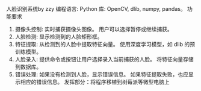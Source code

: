 人脸识别系统by zzy
编程语言: Python
库: OpenCV, dlib, numpy, pandas。
功能要求 
1. 摄像头控制:
实时捕获摄像头图像。
用户可以选择暂停或继续捕获。
2. 人脸检测:
显示检测到的人脸矩形框。
3. 特征提取:
从检测到的人脸中提取特征向量。
使用深度学习模型，如 dlib 的预训练模型。
4. 人脸录入:
提供命令或按钮让用户选择录入当前捕获的人脸。
将特征向量存储到数据库。
5. 错误处理:
如果没有检测到人脸，显示错误信息。
如果特征提取失败，也应显示相应的错误信息。
发挥部分：将程序移植到树莓派等微型电脑上

